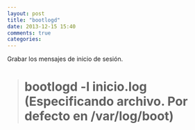 ```yaml
---
layout: post
title: "bootlogd"
date: 2013-12-15 15:40
comments: true
categories: 
---
```

Grabar los mensajes de inicio de sesión.

># bootlogd -l inicio.log (Especificando archivo. Por defecto en /var/log/boot)

